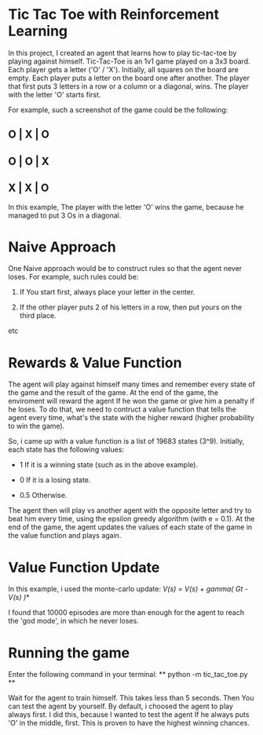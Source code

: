 # Tic Tac Toe with Reinforcement Learning

In this project, I created an agent that learns how to play tic-tac-toe by playing against himself. Tic-Tac-Toe is an 1v1 game played on a 3x3 board. Each player gets a letter
('O' / 'X'). Initially, all squares on the board are empty. Each player puts a letter on the board one after another. The player that first puts 3 letters in a row or a column
or a diagonal, wins. The player with the letter 'O' starts first.

For example, such a screenshot of the game could be the following:

O | X | O
----------
O | O | X
----------
X | X | O
----------

In this example, The player with the letter 'O' wins the game, because he managed to put 3 Os in a diagonal.

# Naive Approach

One Naive approach would be to construct rules so that the agent never loses. For example, such rules could be:

1. If You start first, always place your letter in the center.

1. If the other player puts 2 of his letters in a row, then put yours on the third place.

etc

# Rewards & Value Function

The agent will play against himself many times and remember every state of the game and the result of the game. At the end of the game, the enviroment will reward the agent
If he won the game or give him a penalty if he loses. To do that, we need to contruct a value function that tells the agent every time, what's the state with the higher reward
(higher probability to win the game).

So, i came up with a value function is a list of 19683 states (3^9). Initially, each state has the following values:

* 1 If it is a winning state (such as in the above example).

* 0 If it is a losing state.

* 0.5 Otherwise.

The agent then will play vs another agent with the opposite letter and try to beat him every time, using the epsilon greedy algorithm (with e = 0.1).
At the end of the game, the agent updates the values of each state of the game in the value function and plays again.

# Value Function Update

In this example, i used the monte-carlo update: **V(s) = V(s) + gamma*( Gt - V(s) )**

I found that 10000 episodes are more than enough for the agent to reach the 'god mode', in which he never loses.

# Running the game

Enter the following command in your terminal: ** python -m tic_tac_toe.py **

Wait for the agent to train himself. This takes less than 5 seconds. Then You can test the agent by yourself. By default, i choosed the agent to play always first.
I did this, because I wanted to test the agent If he always puts 'O' in the middle, first. This is proven to have the highest winning chances.
